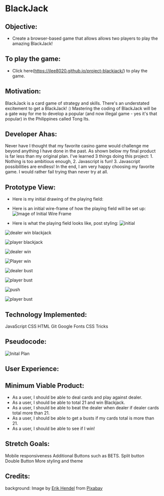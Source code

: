 # BlackJack

## Objective:
  - Create a browser-based game that allows allows two players to play the amazing BlackJack!

## To play the game:
- Click here(https://jlee8020.github.io/project-blackjack/) to play the game.

## Motivation:
BlackJack is a card game of strategy and skills. There's an understated excitement to get a BlackJack! :) Mastering the coding of BlackJack will be a gate way for me to develop a popular (and now illegal game - yes it's that popular) in the Philippines called Tong Its.

## Developer Ahas:
Never have I thought that my favorite casino game would challenge me beyond anything I have done in the past. As shown below my final product is far less than my original plan. I've learned 3 things doing this project: 1. Nothing is too ambitious enough, 2. Javascript is fun! 3. Javascript possibilities are endless! In the end, I am very happy choosing my favorite game. I would rather fail trying than never try at all. 

## Prototype View:
- Here is my initial drawing of the playing field:


- Here is an initial wire-frame of how the playing field will be set up:
![Image of Initial Wire Frame](https://github.com/jlee8020/project-blackjack/blob/master/Screen%20Shot%202020-02-07%20at%202.17.51%20PM.png?raw=true)

- Here is what the playing field looks like, post styling:
![initial](https://github.com/jlee8020/project-blackjack/blob/master/Screen%20Shot%202020-02-18%20at%208.44.24%20PM.png)

![dealer win blackjack](https://github.com/jlee8020/project-blackjack/blob/master/Screen%20Shot%202020-02-18%20at%208.51.37%20PM.png)

![player blackjack](https://github.com/jlee8020/project-blackjack/blob/master/Screen%20Shot%202020-02-22%20at%2012.05.09%20PM.png)

![dealer win](https://github.com/jlee8020/project-blackjack/blob/master/Screen%20Shot%202020-02-18%20at%208.45.09%20PM.png)

![Player win](https://github.com/jlee8020/project-blackjack/blob/master/Screen%20Shot%202020-02-22%20at%2012.12.19%20PM.png)

![dealer bust](https://github.com/jlee8020/project-blackjack/blob/master/Screen%20Shot%202020-02-18%20at%208.42.15%20PM.png)

![player bust](https://github.com/jlee8020/project-blackjack/blob/master/Screen%20Shot%202020-02-22%20at%201.07.20%20PM.png)

![push](https://github.com/jlee8020/project-blackjack/blob/master/Screen%20Shot%202020-02-22%20at%2012.01.37%20PM.png)

![player bust](https://github.com/jlee8020/project-blackjack/blob/master/Screen%20Shot%202020-02-22%20at%2012.12.39%20PM.png)



## Technology Implemented:
JavaScript
CSS
HTML
Git
Google Fonts
CSS Tricks



## Pseudocode:
![Inital Plan](https://github.com/jlee8020/project-blackjack/blob/master/IMG_4676.jpg)

## User Experience:


## Minimum Viable Product:
- As a user, I should be able to deal cards and play against dealer.
- As a user, I should be able to total 21 and win Blackjack.
- As a user, I should be able to beat the dealer when dealer if dealer cards total more than 21.
- As a user, I should be able to get a busts if my cards total is more than 21.
- As a user, I should be able to see if I win!

## Stretch Goals:
Mobile responsiveness
Additional Buttons such as BETS.
Split button
Double Button
More styling and theme


## Credits:
background: Image by <a href="https://pixabay.com/users/ehendel-3813878/?utm_source=link-attribution&amp;utm_medium=referral&amp;utm_campaign=image&amp;utm_content=2339481">Erik Hendel</a> from <a href="https://pixabay.com/?utm_source=link-attribution&amp;utm_medium=referral&amp;utm_campaign=image&amp;utm_content=2339481">Pixabay</a>

